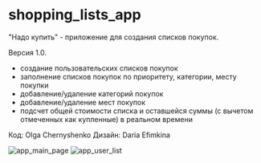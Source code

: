 # shopping_lists_app
"Надо купить" - приложение для создания списков покупок.

Версия 1.0.
- создание пользовательских списков покупок
- заполнение списков покупок по приоритету, категории, месту покупки
- добавление/удаление категорий покупок
- добавление/удаление мест покупок
- подсчет общей стоимости списка и оставшейся суммы (с вычетом отмеченных как купленные) в реальном времени

Код: Olga Chernyshenko
Дизайн: Daria Efimkina

![app_main_page](https://github.com/user-attachments/assets/dc5be604-32f6-4f60-88e3-134dfb3eb521) ![app_user_list](https://github.com/user-attachments/assets/3de06828-cda7-4b3a-8e96-76b03c73ed9d)


